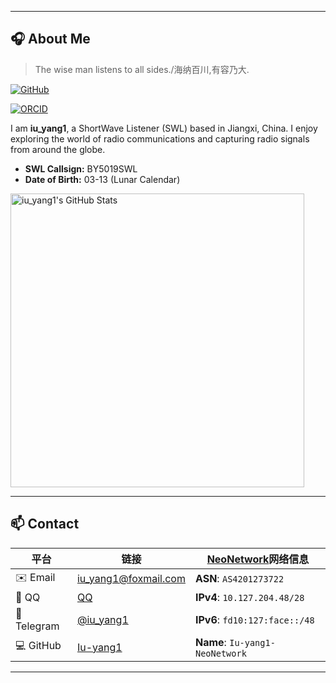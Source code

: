 
---

## 🎧 About Me
>The wise man listens to all sides./海纳百川,有容乃大.
  <a href="https://github.com/Iu-yang1">
    <img src="https://img.shields.io/badge/dynamic/json?logo=github&label=GitHub&labelColor=495867&color=495867&query=%24.data.totalSubs&url=https%3A%2F%2Fapi.spencerwoo.com%2Fsubstats%2F%3Fsource%3Dgithub%26queryKey%3DIu-yang1&style=flat-square" alt="GitHub" />
  </a>
</p>

<a href="https://orcid.org/0009-0006-0525-2081">
  <img src="https://img.shields.io/badge/ORCID-0009--0006--0525--2081-green.svg" alt="ORCID" />
</a>
</p>

I am **iu_yang1**, a ShortWave Listener (SWL) based in Jiangxi, China. I enjoy exploring the world of radio communications and capturing radio signals from around the globe.

- **SWL Callsign:** BY5019SWL  
- **Date of Birth:** 03-13 (Lunar Calendar)

<p align="left">
  <a href="https://github.com/Iu-yang1">
    <img src="https://github-readme-stats.vercel.app/api?username=Iu-yang1&show_icons=true&count_private=true&theme=transparent" alt="iu_yang1's GitHub Stats" width="470"/>
  </a>
</p>

---

## 📫 Contact 

| 平台        | 链接                                                                 | [NeoNetwork](https://github.com/NeoCloud/NeoNetwork)网络信息                            |
| ----------- | -------------------------------------------------------------------- | --------------------------------------------- |
| ✉️ Email     | [iu_yang1@foxmail.com](mailto:iu_yang1@foxmail.com)                | **ASN**: `AS4201273722`                        |
| 💬 QQ        | [QQ](https://qm.qq.com/q/U9yD3H9QWu)                                | **IPv4**: `10.127.204.48/28`               |
| 📱 Telegram | [@iu_yang1](https://t.me/iu_yang1)                                   | **IPv6**: `fd10:127:face::/48`           |
| 💻 GitHub    | [Iu-yang1](https://github.com/Iu-yang1)                             | **Name**: `Iu-yang1-NeoNetwork`                  |

---
